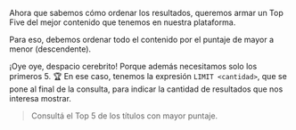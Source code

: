Ahora que sabemos cómo ordenar los resultados, queremos armar un Top Five del mejor contenido que tenemos en nuestra plataforma. 

Para eso, debemos ordenar todo el contenido por el puntaje de mayor a menor (descendente). 

¡Oye oye, despacio cerebrito! Porque además necesitamos solo los primeros 5. :trophy:
En ese caso, tenemos la expresión `LIMIT <cantidad>`, que se pone al final de la consulta, para indicar la cantidad de resultados que nos interesa mostrar. 

> Consultá el Top 5 de los títulos con mayor puntaje. 